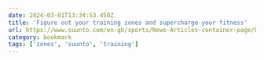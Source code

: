 ```yaml
---
date: 2024-03-01T13:34:53.450Z
title: 'Figure out your training zones and supercharge your fitness'
url: https://www.suunto.com/en-gb/sports/News-Articles-container-page/Figure-out-your-training-zones-and-supercharge-your-fitness/
category: bookmark
tags: ['zones', 'suunto', 'training']
---
```

